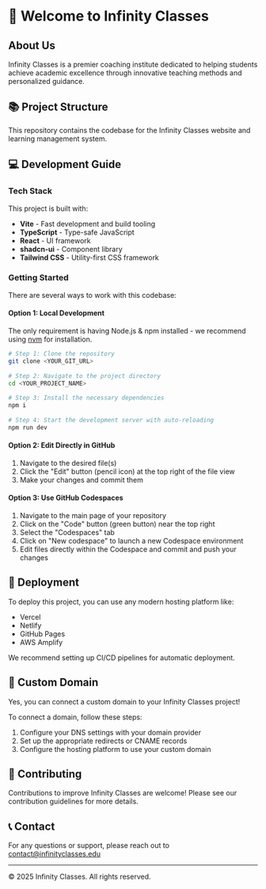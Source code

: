 # 🚀 Welcome to Infinity Classes

## About Us

Infinity Classes is a premier coaching institute dedicated to helping students achieve academic excellence through innovative teaching methods and personalized guidance.

## 📚 Project Structure

This repository contains the codebase for the Infinity Classes website and learning management system.

## 💻 Development Guide

### Tech Stack

This project is built with:
- **Vite** - Fast development and build tooling
- **TypeScript** - Type-safe JavaScript
- **React** - UI framework
- **shadcn-ui** - Component library
- **Tailwind CSS** - Utility-first CSS framework

### Getting Started

There are several ways to work with this codebase:

#### Option 1: Local Development

The only requirement is having Node.js & npm installed - we recommend using [nvm](https://github.com/nvm-sh/nvm) for installation.

```bash
# Step 1: Clone the repository
git clone <YOUR_GIT_URL>  
  
# Step 2: Navigate to the project directory
cd <YOUR_PROJECT_NAME>  
  
# Step 3: Install the necessary dependencies
npm i  
  
# Step 4: Start the development server with auto-reloading
npm run dev
```

#### Option 2: Edit Directly in GitHub

1. Navigate to the desired file(s)
2. Click the "Edit" button (pencil icon) at the top right of the file view
3. Make your changes and commit them

#### Option 3: Use GitHub Codespaces

1. Navigate to the main page of your repository
2. Click on the "Code" button (green button) near the top right
3. Select the "Codespaces" tab
4. Click on "New codespace" to launch a new Codespace environment
5. Edit files directly within the Codespace and commit and push your changes

## 🚀 Deployment

To deploy this project, you can use any modern hosting platform like:
- Vercel
- Netlify
- GitHub Pages
- AWS Amplify

We recommend setting up CI/CD pipelines for automatic deployment.

## 🔗 Custom Domain

Yes, you can connect a custom domain to your Infinity Classes project!

To connect a domain, follow these steps:
1. Configure your DNS settings with your domain provider
2. Set up the appropriate redirects or CNAME records
3. Configure the hosting platform to use your custom domain

## 🤝 Contributing

Contributions to improve Infinity Classes are welcome! Please see our contribution guidelines for more details.

## 📞 Contact

For any questions or support, please reach out to [contact@infinityclasses.edu](mailto:contact@infinityclasses.edu)

---

&copy; 2025 Infinity Classes. All rights reserved.

